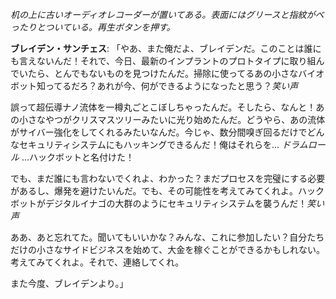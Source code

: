 _机の上に古いオーディオレコーダーが置いてある。表面にはグリースと指紋がべったりとついている。再生ボタンを押す。_

**ブレイデン・サンチェス**: 「やあ、また俺だよ、ブレイデンだ。このことは誰にも言えないんだ！それで、今日、最新のインプラントのプロトタイプに取り組んでいたら、とんでもないものを見つけたんだ。掃除に使ってるあの小さなバイオボット知ってるだろ？あれが今、何ができるようになったと思う？_笑い声_

誤って超伝導ナノ流体を一樽丸ごとこぼしちゃったんだ。そしたら、なんと！あの小さなやつがクリスマスツリーみたいに光り始めたんだ。どうやら、あの流体がサイバー強化をしてくれるみたいなんだ。今じゃ、数分間嗅ぎ回るだけでどんなセキュリティシステムにもハッキングできるんだ！俺はそれらを... _ドラムロール_ ...ハックボットと名付けた！

でも、まだ誰にも言わないでくれよ、わかった？まだプロセスを完璧にする必要があるし、爆発を避けたいんだ。でも、その可能性を考えてみてくれよ。ハックボットがデジタルイナゴの大群のようにセキュリティシステムを襲うんだ！_笑い声_

ああ、あと忘れてた。聞いてもいいかな？みんな、これに参加したい？自分たちだけの小さなサイドビジネスを始めて、大金を稼ぐことができるかもしれない。考えてみてくれよ。それで、連絡してくれ。

また今度、ブレイデンより。」
